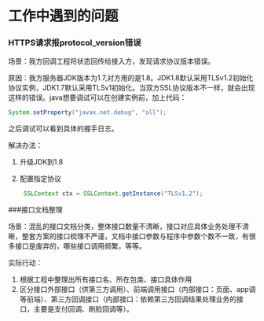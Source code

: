 # 工作中遇到的问题 

### HTTPS请求报protocol_version错误

场景：我方回调工程将状态回传给接入方，发现请求协议版本错误。

原因：我方服务器JDK版本为1.7,对方用的是1.8。JDK1.8默认采用TLSv1.2初始化协议实例，JDK1.7默认采用TLSv1初始化。当双方SSL协议版本不一样，就会出现这样的错误。java想要调试可以在创建实例前，加上代码：

```java
System.setProperty("javax.net.debug", "all");
```

之后调试可以看到具体的握手日志。

解决办法：

1. 升级JDK到1.8

2. 配置指定协议

   ````java
    SSLContext ctx = SSLContext.getInstance("TLSv1.2");
   ````

   

###接口文档整理

场景：混乱的接口文档分类，整体接口数量不清晰，接口对应具体业务处理不清晰，整套方案的接口梳理不严谨，文档中接口参数与程序中参数个数不一致，有很多接口是废弃的，哪些接口调用频繁，等等。

实际行动：

1. 根据工程中整理出所有接口名、所在包类、接口具体作用
2. 区分接口外部接口（供第三方调用）、前端调用接口（内部接口：页面、app调等前端）、第三方回调接口（内部接口：依赖第三方回调结果处理业务的接口，主要是支付回调、刷脸回调等）。